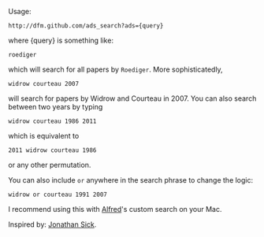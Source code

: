 Usage:

```
http://dfm.github.com/ads_search?ads={query}
```

where {query} is something like:

```
roediger
```

which will search for all papers by ```Roediger```.  More sophisticatedly,

```
widrow courteau 2007
```

will search for papers by Widrow and Courteau in 2007.  You can also search between two years by typing

```
widrow courteau 1986 2011
```

which is equivalent to 

```
2011 widrow courteau 1986
```

or any other permutation.

You can also include ```or``` anywhere in the search phrase to change the logic:

```
widrow or courteau 1991 2007
```

I recommend using this with [Alfred](http://www.alfredapp.com/)'s custom search on your Mac.

Inspired by: [Jonathan Sick](http://jonathansick.tumblr.com/post/3661681242/even-better-nasa-ads-searches-with-alfred).

